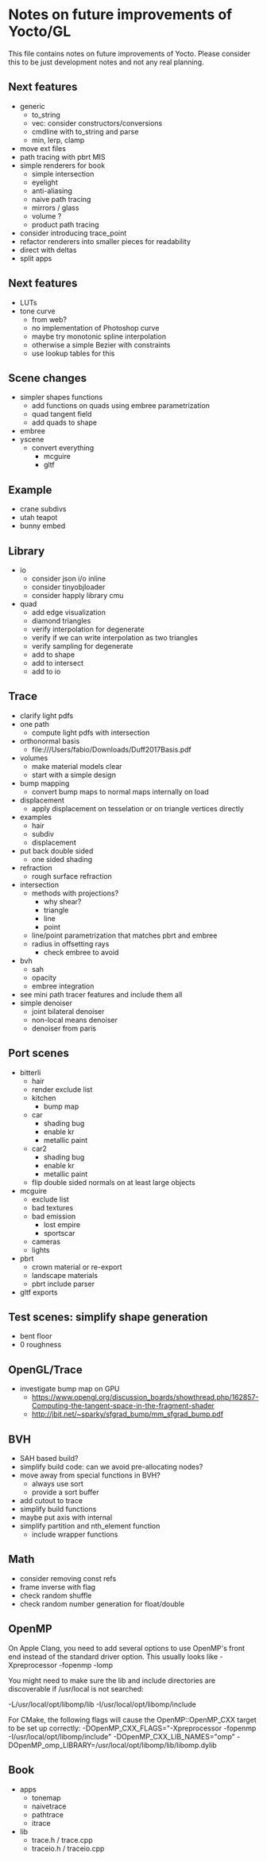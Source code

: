 # Notes on future improvements of Yocto/GL

This file contains notes on future improvements of Yocto.
Please consider this to be just development notes and not any real planning.

## Next features

- generic
    - to_string
    - vec: consider constructors/conversions
    - cmdline with to_string and parse
    - min, lerp, clamp
- move ext files
- path tracing with pbrt MIS
- simple renderers for book
    - simple intersection
    - eyelight
    - anti-aliasing
    - naive path tracing
    - mirrors / glass
    - volume ?
    - product path tracing
- consider introducing trace_point
- refactor renderers into smaller pieces for readability
- direct with deltas
- split apps

## Next features

- LUTs
- tone curve
    - from web?
    - no implementation of Photoshop curve
    - maybe try monotonic spline interpolation
    - otherwise a simple Bezier with constraints
    - use lookup tables for this

## Scene changes

- simpler shapes functions
    - add functions on quads using embree parametrization
    - quad tangent field
    - add quads to shape
- embree
- yscene
    - convert everything
        - mcguire
        - gltf

## Example

- crane subdivs
- utah teapot
- bunny embed

## Library

- io
    - consider json i/o inline
    - consider tinyobjloader
    - consider happly library cmu
- quad
    - add edge visualization
    - diamond triangles
    - verify interpolation for degenerate
    - verify if we can write interpolation as two triangles
    - verify sampling for degenerate
    - add to shape
    - add to intersect
    - add to io

## Trace

- clarify light pdfs
- one path
    - compute light pdfs with intersection
- orthonormal basis
    - file:///Users/fabio/Downloads/Duff2017Basis.pdf
- volumes
    - make material models clear
    - start with a simple design
- bump mapping
    - convert bump maps to normal maps internally on load
- displacement
    - apply displacement on tesselation or on triangle vertices directly
- examples
    - hair
    - subdiv
    - displacement
- put back double sided
    - one sided shading
- refraction
    - rough surface refraction
- intersection
    - methods with projections?
        - why shear?
        - triangle
        - line
        - point
    - line/point parametrization that matches pbrt and embree
    - radius in offsetting rays
        - check embree to avoid
- bvh
    - sah
    - opacity
    - embree integration
- see mini path tracer features and include them all
- simple denoiser
    - joint bilateral denoiser
    - non-local means denoiser
    - denoiser from paris

## Port scenes

- bitterli
    - hair
    - render exclude list
    - kitchen
        - bump map
    - car
        - shading bug
        - enable kr
        - metallic paint
    - car2
        - shading bug
        - enable kr
        - metallic paint
    - flip double sided normals on at least large objects
- mcguire
    - exclude list
    - bad textures
    - bad emission
        - lost empire
        - sportscar
    - cameras
    - lights
- pbrt
    - crown material or re-export
    - landscape materials
    - pbrt include parser
- gltf exports

## Test scenes: simplify shape generation

- bent floor
- 0 roughness

## OpenGL/Trace

- investigate bump map on GPU
    - <https://www.opengl.org/discussion_boards/showthread.php/162857-Computing-the-tangent-space-in-the-fragment-shader>
    - <http://jbit.net/~sparky/sfgrad_bump/mm_sfgrad_bump.pdf>

## BVH

- SAH based build?
- simplify build code: can we avoid pre-allocating nodes?
- move away from special functions in BVH?
    - always use sort
    - provide a sort buffer
- add cutout to trace
- simplify build functions
- maybe put axis with internal
- simplify partition and nth_element function
    - include wrapper functions

## Math

- consider removing const refs
- frame inverse with flag
- check random shuffle
- check random number generation for float/double

## OpenMP

On Apple Clang, you need to add several options to use OpenMP's front end
instead of the standard driver option. This usually looks like
  -Xpreprocessor -fopenmp -lomp

You might need to make sure the lib and include directories are discoverable
if /usr/local is not searched:

  -L/usr/local/opt/libomp/lib -I/usr/local/opt/libomp/include

For CMake, the following flags will cause the OpenMP::OpenMP_CXX target to
be set up correctly:
  -DOpenMP_CXX_FLAGS="-Xpreprocessor -fopenmp -I/usr/local/opt/libomp/include" -DOpenMP_CXX_LIB_NAMES="omp" -DOpenMP_omp_LIBRARY=/usr/local/opt/libomp/lib/libomp.dylib

## Book

- apps
    - tonemap
    - naivetrace
    - pathtrace
    - itrace
- lib
    - trace.h / trace.cpp
    - traceio.h / traceio.cpp
